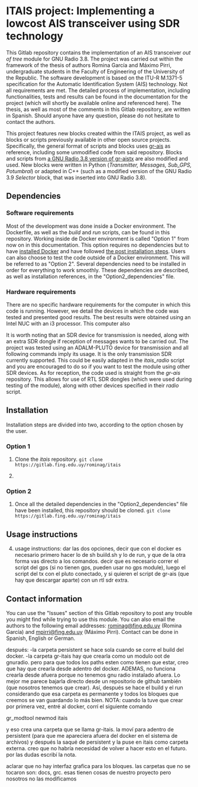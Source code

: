 # ITAIS project: Implementing a lowcost AIS transceiver using SDR technology
This Gitlab repository contains the implementation of an AIS transceiver _out of tree_ module for GNU Radio 3.8. The project was carried out within the framework of the thesis of authors Romina García and Máximo Pirri, undergraduate students in the Faculty of Engineering of the University of the Republic. The software development is based on the ITU-R M.1371-5 specification for the Automatic Identification System (AIS) technology. Not all requirements are met. The detailed process of implementation, including functionalities, tests and results can be found in the documentation for the project (which will shortly be available online and referenced here). The thesis, as well as most of the comments in this Gitlab repository, are written in Spanish. Should anyone have any question, please do not hesitate to contact the authors.

This project features new blocks created within the ITAIS project, as well as blocks or scripts previously available in other open source projects. Specifically, the general format of scripts and blocks uses [gr-ais](https://github.com/bistromath/gr-ais) as reference, including some unmodified code from said repository. Blocks and scripts from [a GNU Radio 3.8 version of gr-aistx](https://github.com/bmagistro/gr-aistx/tree/src-formatting) are also modified and used. New blocks were written in Python (_Transmitter, Messages, Sub_GPS, Potumbral_) or adapted in C++ (such as a modified version of the GNU Radio 3.9 _Selector_ block, that was inserted into GNU Radio 3.8). 

## Dependencies
### Software requirements
Most of the development was done inside a Docker environment. The Dockerfile, as well as the _build_ and _run_ scripts, can be found in this repository. Working inside de Docker environment is called "Option 1" from now on in this documentation. This option requires no dependencies but to have [installed Docker](https://docs.docker.com/engine/install/) and have followed [the post installation steps](https://docs.docker.com/engine/install/linux-postinstall/). Users can also choose to test the code outside of a Docker environment. This will be referred to as "Option 2". Several dependencies need to be installed in order for everything to work smoothly. These dependencies are described, as well as installation references, in the "Option2_dependencies" file.

### Hardware requirements
There are no specific hardware requirements for the computer in which this code is running. However, we detail the devices in which the code was tested and presented good results. The best results were obtained using an Intel NUC with an i3 processor. This computer also 

It is worth noting that an SDR device for transmission is needed, along with an extra SDR dongle if reception of messages wants to be carried out. The project was tested using an ADALM-PLUTO device for transmission and all following commands imply its usage. It is the only transmission SDR currently supported. This could be easily adapted in the _itais_radio_ script and you are encouraged to do so if you want to test the module using other SDR devices. As for reception, the code used is straight from the _gr-ais_ repository. This allows for use of RTL SDR dongles (which were used during testing of the module), along with other devices specified in their _radio_ script. 



## Installation
Installation steps are divided into two, according to the option chosen by the user.

### Option 1 
1. Clone the _itais_ repository.
`git clone https://gitlab.fing.edu.uy/rominag/itais`

2.

### Option 2
1. Once all the detailed dependencies in the "Option2_dependencies" file have been installed, this repository should be cloned.
`git clone https://gitlab.fing.edu.uy/rominag/itais`


## Usage instructions

4. usage instructions: dar las dos opciones, decir que con el docker es necesario primero hacer lo de sh buiild.sh y lo de run, y que de la otra forma vas directo a los comandos. decir que es necesario correr el script del gps (si no tienen gps, pueden usar no gps module), luego el script del tx con el pluto conectado, y si quieren el script de gr-ais (que hay que descargar aparte) con un rtl sdr extra.

## Contact information
You can use the "Issues" section of this Gitlab repository to post any trouble you might find while trying to use this module. You can also email the authors to the following email addresses: rominag@fing.edu.uy (Romina García) and mpirri@fing.edu.uy (Máximo Pirri). Contact can be done in Spanish, English or German.




después:
-la carpeta persistent se hace sola cuando se corre el build del docker.
-la carpeta gr-itais hay que crearla como un modulo oot de gnuradio. pero 
para que todos los paths esten como tienen que estar, creo que hay que crearla
desde adentro del docker. ADEMAS, no funciona crearla desde afuera porque
no tenemos gnu radio instalado afuera. Lo mejor me parece bajarla directo 
desde un repositorio de github también (que nosotros tenemos que crear).
Así, después se hace el build y el run considerando que esa carpeta es 
permanente y todos los bloques que creemos se van guardando lo más bien.
NOTA: cuando la tuve que crear por primera vez, entré al docker, corrí
el siguiente comando

gr_modtool newmod itais

y eso crea una carpeta que se llama gr-itais. la moví para adentro de 
persistent (para que me apareciera afuera del docker en el sistema de 
archivos) y después la saqué de persistent y la puse en itais como carpeta
externa. creo que no habría necesidad de volver a hacer esto en el futuro.
por las dudas escribí la nota.

aclarar que no hay interfaz grafica para los bloques.
las carpetas que no se tocaron son: docs, grc. esas tienen cosas de nuestro proyecto pero nosotros no las modificamos